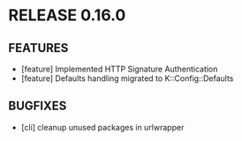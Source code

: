 # RELEASE 0.16.0

## FEATURES

* [feature] Implemented HTTP Signature Authentication
* [feature] Defaults handling migrated to K::Config::Defaults


## BUGFIXES

* [cli] cleanup unused packages in urlwrapper




